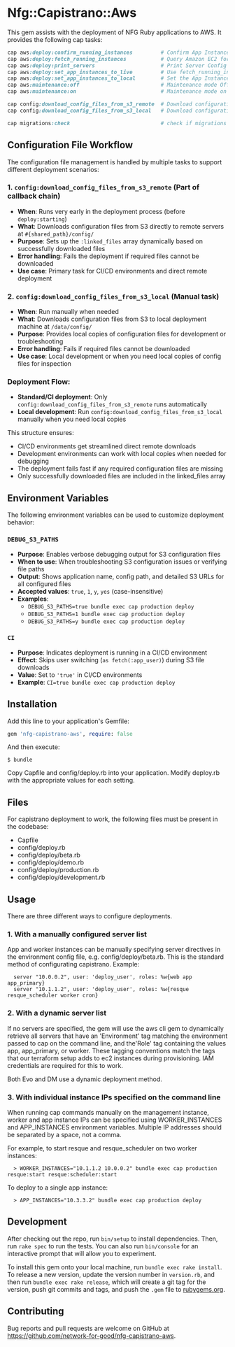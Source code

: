 # Nfg::Capistrano::Aws

This gem assists with the deployment of NFG Ruby applications to AWS. It provides the following cap tasks:
```ruby
cap aws:deploy:confirm_running_instances         # Confirm App Instances and Proceed
cap aws:deploy:fetch_running_instances           # Query Amazon EC2 for Instances tagged with Role: app/app_primary and Running
cap aws:deploy:print_servers                     # Print Server Config
cap aws:deploy:set_app_instances_to_live         # Use fetch_running_instances to set the App Instances
cap aws:deploy:set_app_instances_to_local        # Set the App Instance to localhost
cap aws:maintenance:off                          # Maintenance mode Off
cap aws:maintenance:on                           # Maintenance mode on

cap config:download_config_files_from_s3_remote  # Download configuration files from S3 to remote servers and set linked_files array
cap config:download_config_files_from_s3_local   # Download configuration files from S3 to local /data/config directory

cap migrations:check                             # check if migrations should be run
```

## Configuration File Workflow

The configuration file management is handled by multiple tasks to support different deployment scenarios:

### 1. `config:download_config_files_from_s3_remote` (Part of callback chain)
- **When**: Runs very early in the deployment process (before `deploy:starting`)
- **What**: Downloads configuration files from S3 directly to remote servers at `#{shared_path}/config/`
- **Purpose**: Sets up the `:linked_files` array dynamically based on successfully downloaded files
- **Error handling**: Fails the deployment if required files cannot be downloaded
- **Use case**: Primary task for CI/CD environments and direct remote deployment

### 2. `config:download_config_files_from_s3_local` (Manual task)
- **When**: Run manually when needed
- **What**: Downloads configuration files from S3 to local deployment machine at `/data/config/`
- **Purpose**: Provides local copies of configuration files for development or troubleshooting
- **Error handling**: Fails if required files cannot be downloaded
- **Use case**: Local development or when you need local copies of config files for inspection

### Deployment Flow:
- **Standard/CI deployment**: Only `config:download_config_files_from_s3_remote` runs automatically
- **Local development**: Run `config:download_config_files_from_s3_local` manually when you need local copies

This structure ensures:
- CI/CD environments get streamlined direct remote downloads
- Development environments can work with local copies when needed for debugging
- The deployment fails fast if any required configuration files are missing
- Only successfully downloaded files are included in the linked_files array

## Environment Variables

The following environment variables can be used to customize deployment behavior:

### `DEBUG_S3_PATHS`
- **Purpose**: Enables verbose debugging output for S3 configuration files
- **When to use**: When troubleshooting S3 configuration issues or verifying file paths
- **Output**: Shows application name, config path, and detailed S3 URLs for all configured files
- **Accepted values**: `true`, `1`, `y`, `yes` (case-insensitive)
- **Examples**: 
  - `DEBUG_S3_PATHS=true bundle exec cap production deploy`
  - `DEBUG_S3_PATHS=1 bundle exec cap production deploy`
  - `DEBUG_S3_PATHS=y bundle exec cap production deploy`

### `CI`
- **Purpose**: Indicates deployment is running in a CI/CD environment
- **Effect**: Skips user switching (`as fetch(:app_user)`) during S3 file downloads
- **Value**: Set to `'true'` in CI/CD environments
- **Example**: `CI=true bundle exec cap production deploy`

## Installation

Add this line to your application's Gemfile:

```ruby
gem 'nfg-capistrano-aws', require: false
```

And then execute:

    $ bundle

Copy Capfile and config/deploy.rb into your application. Modify deploy.rb with the appropriate values for each setting.

## Files

For capistrano deployment to work, the following files must be present in the codebase:

* Capfile
* config/deploy.rb
* config/deploy/beta.rb
* config/deploy/demo.rb
* config/deploy/production.rb
* config/deploy/development.rb

## Usage
There are three different ways to configure deployments.

### 1. With a manually configured server list
App and worker instances can be manually specifying server directives in the environment config file, e.g. config/deploy/beta.rb. This is the standard method of configurating capistrano. Example:
```
  server "10.0.0.2", user: 'deploy_user', roles: %w{web app app_primary}
  server "10.1.1.2", user: 'deploy_user', roles: %w{resque resque_scheduler worker cron}
```
### 2. With a dynamic server list
If no servers are specified, the gem will use the aws cli gem to dynamically retrieve all servers that have an 'Environment' tag matching the environment passed to cap on the command line, and the'Role' tag containing the values app, app_primary, or worker. These tagging conventions match the tags that our terraform setup adds to ec2 instances during provisioning. IAM credentials are required for this to work.

Both Evo and DM use a dynamic deployment method.

### 3. With individual instance IPs specified on the command line
When running cap commands manually on the management instance, worker and app instance IPs can be specified using WORKER_INSTANCES and APP_INSTANCES environment variables. Multiple IP addresses should be separated by a space, not a comma.

For example, to start resque and resque_scheduler on two worker instances:
```
  > WORKER_INSTANCES="10.1.1.2 10.0.0.2" bundle exec cap production resque:start resque:scheduler:start
```

To deploy to a single app instance:
```
  > APP_INSTANCES="10.3.3.2" bundle exec cap production deploy
```

## Development

After checking out the repo, run `bin/setup` to install dependencies. Then, run `rake spec` to run the tests. You can also run `bin/console` for an interactive prompt that will allow you to experiment.

To install this gem onto your local machine, run `bundle exec rake install`. To release a new version, update the version number in `version.rb`, and then run `bundle exec rake release`, which will create a git tag for the version, push git commits and tags, and push the `.gem` file to [rubygems.org](https://rubygems.org).

## Contributing

Bug reports and pull requests are welcome on GitHub at https://github.com/network-for-good/nfg-capistrano-aws.
